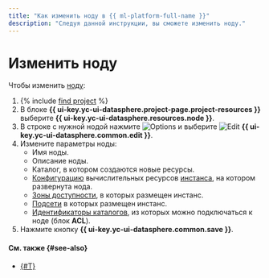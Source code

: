```yaml
---
title: "Как изменить ноду в {{ ml-platform-full-name }}"
description: "Следуя данной инструкции, вы сможете изменить ноду."
---
```


# Изменить ноду

Чтобы изменить [ноду](../../concepts/deploy/index.md#node):
1. {% include [find project](../../../_includes/datasphere/ui-find-project.md) %}
1. В блоке **{{ ui-key.yc-ui-datasphere.project-page.project-resources }}** выберите **{{ ui-key.yc-ui-datasphere.resources.node }}**.
1. В строке с нужной нодой нажмите ![Options](../../../_assets/console-icons/ellipsis.svg) и выберите ![Edit](../../../_assets/console-icons/pencil.svg) **{{ ui-key.yc-ui-datasphere.common.edit }}**.
1. Измените параметры ноды:
    * Имя ноды.
    * Описание ноды.
    * Каталог, в котором создаются новые ресурсы.
    * [Конфигурацию](../../concepts/configurations.md) вычислительных ресурсов [инстанса](../../concepts/deploy/index.md), на котором развернута нода.
    * [Зоны доступности](../../../overview/concepts/geo-scope.md), в которых размещен инстанс.
    * [Подсети](../../../vpc/concepts/network.md#subnet) в которых размещен инстанс.
    * [Идентификаторы каталогов](../../../resource-manager/operations/folder/get-id.md), из которых можно подключаться к ноде (блок **ACL**).
1. Нажмите кнопку **{{ ui-key.yc-ui-datasphere.common.save }}**.

#### См. также {#see-also}

* [{#T}](node-delete.md)
